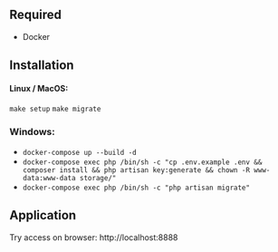 
## Required

- Docker
## Installation

#### Linux / MacOS:
`make setup`
`make migrate`

### Windows:
- `docker-compose up --build -d`
- `docker-compose exec php /bin/sh -c "cp .env.example .env && composer install && php artisan key:generate && chown -R www-data:www-data storage/"`
- `docker-compose exec php /bin/sh -c "php artisan migrate"`

## Application
Try access on browser:
http://localhost:8888